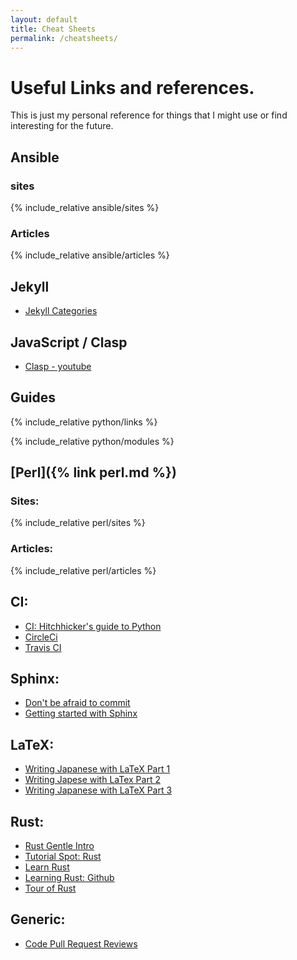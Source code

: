 ```yaml
---
layout: default
title: Cheat Sheets
permalink: /cheatsheets/
---
```


# Useful Links and references.
This is just my personal reference for things that I might use or find interesting
for the future.

## Ansible

### sites
{% include_relative ansible/sites %}
### Articles
{% include_relative ansible/articles %}

## Jekyll
  - [Jekyll Categories](https://blog.webjeda.com/jekyll-categories/)

## JavaScript / Clasp
  - [Clasp - youtube](https://www.youtube.com/watch?v=V_7kvwcZf_c)

## Guides

{% include_relative python/links %}

{% include_relative python/modules %}

## [Perl]({% link perl.md %})

### Sites:
{% include_relative perl/sites %}

### Articles:
{% include_relative perl/articles %}

## CI:
  - [CI: Hitchhicker's guide to Python](https://docs.python-guide.org/scenarios/ci/)
  - [CircleCi](https://circleci.com/signup/)
  - [Travis CI](https://travis-ci.com)

## Sphinx:
  - [Don't be afraid to commit](https://dont-be-afraid-to-commit.readthedocs.io/en/latest/prerequisites.html)
  - [Getting started with Sphinx](https://docs.readthedocs.io/en/stable/intro/getting-started-with-sphinx.html)

## LaTeX:
  - [Writing Japanese with LaTeX Part 1](https://www.preining.info/blog/2014/12/writing-japanese-in-latex-part-1-introduction/)
  - [Writing Japese with LaTex Part 2](https://www.preining.info/blog/2014/12/writing-japanese-in-latex-part-2-characters-and-encodings/)
  - [Writing Japanese with LaTeX Part 3](https://www.preining.info/blog/2014/12/writing-japanese-in-latex-part-3-simple-documents/)

## Rust:
  - [Rust Gentle Intro](https://stevedonovan.github.io/rust-gentle-intro/readme.html)
  - [Tutorial Spot: Rust](https://www.tutorialspoint.com/rust/index.htm)
  - [Learn Rust](https://hackr.io/tutorials/learn-rust)
  - [Learning Rust: Github](https://learning-rust.github.io)
  - [Tour of Rust](https://tourofrust.com)

## Generic:
  - [Code Pull Request Reviews](https://dev.to/mjuraj/i-made-over-1-000-code-reviews-this-is-what-i-learned-4e9e?utm_source=digest_mailer&utm_medium=email&utm_campaign=digest_email)
